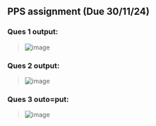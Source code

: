 ## PPS assignment (Due 30/11/24)
### Ques 1 output:
> ![image](https://github.com/user-attachments/assets/53dc61b6-0d1d-4421-8f44-af507244941d)

### Ques 2 output:
> ![image](https://github.com/user-attachments/assets/1c10ca37-30ad-43f4-98bf-2513608db123)

### Ques 3 outo=put:
> ![image](https://github.com/user-attachments/assets/70512dcb-f9e4-4e74-a5d2-b6637835d8ac)
